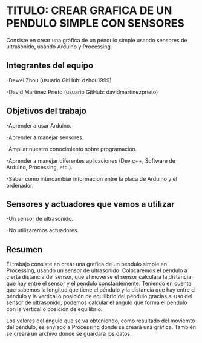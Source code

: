 # TITULO: CREAR GRAFICA DE UN PENDULO SIMPLE CON SENSORES 

Consiste en crear una gráfica de un péndulo simple usando sensores de ultrasonido, usando Arduino y Processing.

## Integrantes del equipo

-Dewei Zhou (usuario GitHub: dzhou1999)

-David Martinez Prieto (usuario GitHub: davidmartinezprieto)

## Objetivos del trabajo

-Aprender a usar Arduino.

-Aprender a manejar sensores.

-Ampliar nuestro conocimiento sobre programación.

-Aprender a manejar diferentes aplicaciones (Dev c++, Software de Arduino, Processing, etc.).

-Saber como intercambiar informacion entre la placa de Arduino y el ordenador.

## Sensores y actuadores que vamos a utilizar

-Un sensor de ultrasonido.

-No utilizaremos actuadores.

## Resumen

El trabajo consiste en crear una grafica de un pendulo simple en Processing, usando un sensor de ultrasonido. Colocaremos el péndulo a cierta distancia del sensor, que al moverse el sensor calculará la distancia que hay entre el sensor y el pendulo constantemente. Teniendo en cuenta que sabemos la longitud que tiene el péndulo y la distancia que hay entre el péndulo y la vertical o posición de equilibrio del péndulo gracias al uso del sensor de ultrasonido, podemos calcular el ángulo que forma el péndulo con la vertical o posición de equilibrio. 

Los valores del ángulo que se va obteniendo, como resultado del moviemto del péndulo, es enviado a Processing donde se creará una gráfica. También se creará un archivo donde se guardará los datos.



